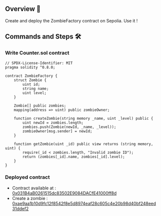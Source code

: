 ## Overview 📝

Create and deploy the ZombieFactory contract on Sepolia.
Use it !

## Commands and Steps 🛠️

### Write Counter.sol contract

```
// SPDX-License-Identifier: MIT
pragma solidity ^0.8.0;

contract ZombieFactory {
    struct Zombie {
        uint id;
        string name;
        uint level;
    }

    Zombie[] public zombies;
    mapping(address => uint) public zombieOwner;

    function createZombie(string memory _name, uint _level) public {
        uint newId = zombies.length;
        zombies.push(Zombie(newId, _name, _level));
        zombieOwner[msg.sender] = newId;
    }

    function getZombie(uint _id) public view returns (string memory, uint) {
        require(_id < zombies.length, "Invalid zombie ID");
        return (zombies[_id].name, zombies[_id].level);
    }
}
```

### Deployed contract

- Contract available at : [0x031B4aB0261515dc83502E9084DACfE41000ff8d](https://sepolia.etherscan.io/address/0x031b4ab0261515dc83502e9084dacfe41000ff8d)
- Create a zombie : [0xae9aa1b10d9fc12f8542f8e5d8974eaf28c605c4e20b98d40bf248eed31ddef2](https://sepolia.etherscan.io/tx/0xae9aa1b10d9fc12f8542f8e5d8974eaf28c605c4e20b98d40bf248eed31ddef2)
